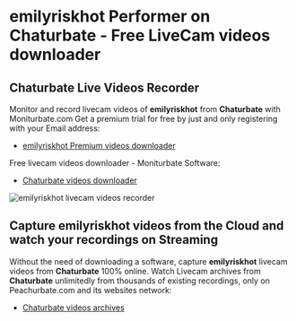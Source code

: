 # emilyriskhot Performer on Chaturbate - Free LiveCam videos downloader

## Chaturbate Live Videos Recorder

Monitor and record livecam videos of **emilyriskhot** from **Chaturbate** with Moniturbate.com
Get a premium trial for free by just and only registering with your Email address:
* [emilyriskhot Premium videos downloader](https://moniturbate.com/request-demo-licence-key.html)

Free livecam videos downloader - Moniturbate Software:
* [Chaturbate videos downloader](https://moniturbate.com/moniturbate-download-software.html)

![emilyriskhot livecam videos recorder](https://peachurnet.com/templates/moniturbate-software.png)


## Capture emilyriskhot videos from the Cloud and watch your recordings on Streaming

Without the need of downloading a software, capture **emilyriskhot** livecam videos from **Chaturbate** 100% online.
Watch Livecam archives from **Chaturbate** unlimitedly from thousands of existing recordings, only on Peachurbate.com and its websites network:
* [Chaturbate videos archives](https://peachurnet.com/)